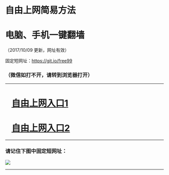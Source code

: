 ﻿# 自由上网简易方法

# 电脑、手机一键翻墙

（2017/10/09 更新，网址有效）

固定短网址：https://git.io/free99

### （微信如打不开，请转到浏览器打开）


***





# &nbsp;&nbsp; <a href="http://ft2438830232.fwq-tz-1001.info/fwqtz01.html?t=100900116961 " target="_blank">自由上网入口1</a>
# &nbsp;&nbsp; <a href="http://ft1483826034.fwq-tz-1002.info/fwqtz02.html?t=100900114395 " target="_blank">自由上网入口2</a>
***

### 请记住下图中固定短网址：

<img src="https://s3-us-west-2.amazonaws.com/fwq-1001/yjfq-20170905okok.png" /> 


***

